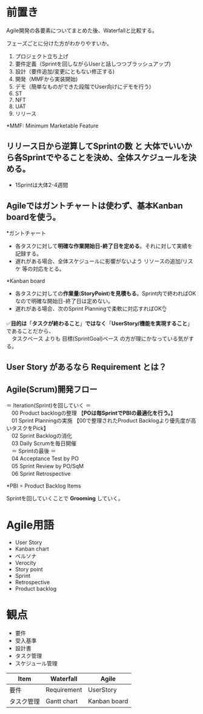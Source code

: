 # 前置き
Agile開発の各要素についてまとめた後、Waterfallと比較する。

フェーズごとに分けた方がわかりやすいか。

1. プロジェクト立ち上げ
2. 要件定義（Sprintを回しながらUserと話しつつブラッシュアップ)
3. 設計（要件追加/変更にともない修正する)
4. 開発（MMFから実装開始)
5. デモ（簡単なものができた段階でUser向けにデモを行う)
6. ST
7. NFT
8. UAT
9. リリース

*MMF: Minimum Marketable Feature

## リリース日から逆算してSprintの数 と 大体でいいから各Sprintでやることを決め、全体スケジュールを決める。
- 1Sprintは大体2-4週間

## Agileではガントチャートは使わず、基本Kanban boardを使う。
*ガントチャート
- 各タスクに対して**明確な作業開始日-終了日を定める**。それに対して実績を記録する。
- 遅れがある場合、全体スケジュールに影響がないよう リソースの追加/リスケ 等の対応をとる。

*Kanban board
- 各タスクに対しての**作業量**(**StoryPoint**)**を見積もる**。Sprint内で終わればOKなので明確な開始日-終了日は定めない。
- 遅れがある場合、次のSprint Planningで柔軟に対応すればOK👌

✅**目的は**「**タスクが終わること**」**ではなく**「**UserStory/機能を実現すること**」であることだから、<br>
　タスクベース よりも 目標(SprintGoal)ベース の方が理にかなっている気がする。


## User Story があるなら Requirement とは？




## Agile(Scrum)開発フロー
＝ Iteration(Sprint)を回していく ＝<br>
　00 Product backlogの整理 【**POは毎SprintでPBIの最適化を行う。**】 <br>
　01 Sprint Planningの実施 【00で整理されたProduct Backlogより優先度が高いタスクをPick】<br>
　02 Sprint Backlogの消化<br>
　03 Daily Scrumを毎日開催<br>
　＝ Sprintの最後 ＝<br>
　04 Acceptance Test by PO<br>
　05 Sprint Review by PO/SqM<br>
　06 Sprint Retrospective<br>

*PBI = Product Backlog Items

Sprintを回していくことで **Grooming** していく。

# Agile用語
- User Story
- Kanban chart
- ペルソナ
- Verocity
- Story point
- Sprint
- Retrospective
- Product backlog

# 観点
- 要件
- 受入基準
- 設計書
- タスク管理
- スケジュール管理


|Item|Waterfall|Agile|
|----|----|----|
|要件|Requirement|UserStory|
|タスク管理|Gantt chart|Kanban board|

